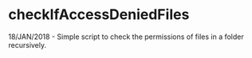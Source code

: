 # checkIfAccessDeniedFiles
 18/JAN/2018 - Simple script to check the permissions of files in a folder recursively.
